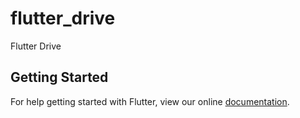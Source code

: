 # flutter_drive

Flutter Drive

## Getting Started

For help getting started with Flutter, view our online
[documentation](https://flutter.io/).
